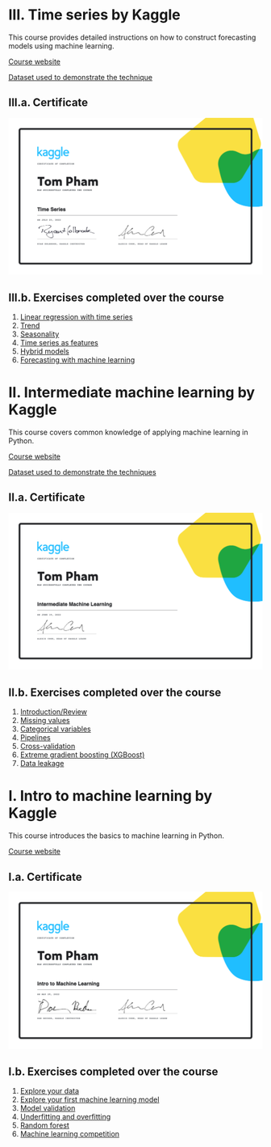 # III. Time series by Kaggle
This course provides detailed instructions on how to construct forecasting models using machine learning.

[Course website](https://www.kaggle.com/learn/time-series)

[Dataset used to demonstrate the technique](https://www.kaggle.com/competitions/store-sales-time-series-forecasting)

## III.a. Certificate
[![Kaggle time series certificate](https://github.com/TomPham97/Kaggle-machine-learning/blob/main/Tom%20Pham%20-%20Time%20Series.png?raw=true)](https://www.kaggle.com/learn/certification/tompham97/time-series)

## III.b. Exercises completed over the course
1. [Linear regression with time series](https://github.com/TomPham97/Kaggle-machine-learning/blob/main/Time%20series%20exercises/exercise-linear-regression-with-time-series.ipynb)
2. [Trend](https://github.com/TomPham97/Kaggle-machine-learning/blob/main/Time%20series%20exercises/exercise-trend.ipynb)
3. [Seasonality](https://github.com/TomPham97/Kaggle-machine-learning/blob/main/Time%20series%20exercises/exercise-seasonality.ipynb)
4. [Time series as features](https://github.com/TomPham97/Kaggle-machine-learning/blob/main/Time%20series%20exercises/exercise-time-series-as-features.ipynb)
5. [Hybrid models](https://github.com/TomPham97/Kaggle-machine-learning/blob/main/Time%20series%20exercises/exercise-hybrid-models.ipynb)
6. [Forecasting with machine learning](https://github.com/TomPham97/Kaggle-machine-learning/blob/main/Time%20series%20exercises/exercise-forecasting-with-machine-learning.ipynb)


# II. Intermediate machine learning by Kaggle
This course covers common knowledge of applying machine learning in Python.

[Course website](https://www.kaggle.com/learn/intermediate-machine-learning?rvi=1)

[Dataset used to demonstrate the techniques](https://www.kaggle.com/competitions/home-data-for-ml-course/data)

## II.a. Certificate
[![Kaggle intermediate machine learning certificate](https://github.com/TomPham97/Kaggle-machine-learning/blob/main/Tom%20Pham%20-%20Intermediate%20Machine%20Learning.png)](https://www.kaggle.com/learn/certification/tompham97/intermediate-machine-learning)

## II.b. Exercises completed over the course
1. [Introduction/Review](https://github.com/TomPham97/Kaggle-machine-learning/blob/main/Intermediate%20machine%20learning%20exercises/exercise-introduction.ipynb)
2. [Missing values](https://github.com/TomPham97/Kaggle-machine-learning/blob/main/Intermediate%20machine%20learning%20exercises/exercise-missing-values.ipynb)
3. [Categorical variables](https://github.com/TomPham97/Kaggle-machine-learning/blob/main/Intermediate%20machine%20learning%20exercises/exercise-categorical-variables.ipynb)
4. [Pipelines](https://github.com/TomPham97/Kaggle-machine-learning/blob/main/Intermediate%20machine%20learning%20exercises/exercise-pipelines.ipynb)
5. [Cross-validation](https://github.com/TomPham97/Kaggle-machine-learning/blob/main/Intermediate%20machine%20learning%20exercises/exercise-cross-validation.ipynb)
6. [Extreme gradient boosting (XGBoost)](https://github.com/TomPham97/Kaggle-machine-learning/blob/main/Intermediate%20machine%20learning%20exercises/exercise-xgboost.ipynb)
7. [Data leakage](https://github.com/TomPham97/Kaggle-machine-learning/blob/main/Intermediate%20machine%20learning%20exercises/exercise-data-leakage.ipynb)


# I. Intro to machine learning by Kaggle
This course introduces the basics to machine learning in Python.

[Course website](https://www.kaggle.com/learn/intro-to-machine-learning)

## I.a. Certificate
[![Kaggle intro to machine learning ceritifcate](https://github.com/TomPham97/Kaggle-machine-learning/blob/main/Tom%20Pham%20-%20Intro%20to%20Machine%20Learning.png?raw=true)](https://www.kaggle.com/learn/certification/tompham97/intro-to-machine-learning)

## I.b. Exercises completed over the course
1. [Explore your data](https://github.com/TomPham97/Kaggle-machine-learning/blob/main/Intro%20to%20machine%20learning%20exercises/Kaggle_Lesson2_exercise-explore-your-data.ipynb)
2. [Explore your first machine learning model](https://github.com/TomPham97/Kaggle-machine-learning/blob/main/Intro%20to%20machine%20learning%20exercises/Kaggle_Lesson3_exercise-your-first-machine-learning-model.ipynb)
3. [Model validation](https://github.com/TomPham97/Kaggle-machine-learning/blob/main/Intro%20to%20machine%20learning%20exercises/Kaggle_Lesson4_exercise-model-validation.ipynb)
4. [Underfitting and overfitting](https://github.com/TomPham97/Kaggle-machine-learning/blob/main/Intro%20to%20machine%20learning%20exercises/Kaggle_Lesson5_exercise-underfitting-and-overfitting.ipynb)
5. [Random forest](https://github.com/TomPham97/Kaggle-machine-learning/blob/main/Intro%20to%20machine%20learning%20exercises/Kaggle_Lesson6_exercise-random-forests.ipynb)
6. [Machine learning competition](https://github.com/TomPham97/Kaggle-machine-learning/blob/main/Intro%20to%20machine%20learning%20exercises/Kaggle_Lesson7_exercise-machine-learning-competitions.ipynb)

